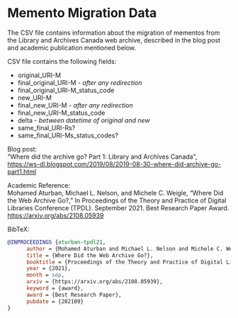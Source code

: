 # Memento Migration Data

The CSV file contains information about the migration of mementos from the Library and Archives Canada web archive, described in the blog post and academic publication mentioned below.

CSV file contains the following fields:

* original_URI-M
* final_original_URI-M - *after any redirection*
* final_original_URI-M_status_code
* new_URI-M
* final_new_URI-M - *after any redirection*
* final_new_URI-M_status_code
* delta - *between datetime of original and new*
* same_final_URI-Rs?
* same_final_URI-Ms_status_codes?

Blog post:  
"Where did the archive go? Part 1: Library and Archives Canada", https://ws-dl.blogspot.com/2019/08/2019-08-30-where-did-archive-go-part1.html

Academic Reference:  
Mohamed Aturban, Michael L. Nelson, and Michele C. Weigle, “Where Did the Web Archive Go?,” In Proceedings of the Theory and Practice of Digital Libraries Conference (TPDL). September 2021. Best Research Paper Award. https://arxiv.org/abs/2108.05939

BibTeX:
```bibtex
@INPROCEEDINGS {aturban-tpdl21,
      author = {Mohamed Aturban and Michael L. Nelson and Michele C. Weigle},
      title = {Where Did the Web Archive Go?},
      booktitle = {Proceedings of the Theory and Practice of Digital Libraries Conference (TPDL)},
      year = {2021},
      month = sep,
      arxiv = {https://arxiv.org/abs/2108.05939},
      keyword = {award},
      award = {Best Research Paper},
      pubdate = {202109}
}
```
